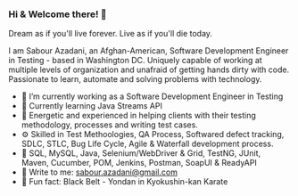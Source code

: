 ### Hi & Welcome there! 👋
Dream as if you'll live forever. Live as if you'll die today.

I am Sabour Azadani, an Afghan-American, Software Development Engineer in Testing - based in Washington DC. Uniquely capable of working at multiple levels of organization and unafraid of getting hands dirty with code. Passionate to learn, automate and solving problems with technology.

- 🔭 I’m currently working as a Software Development Engineer in Testing
- 🌱 Currently learning Java Streams API
- 👯 Energetic and experienced in helping clients with their testing methodology, processes and writing test cases. 
- ⚙️ Skilled in Test Methoologies, QA Process, Softwared defect tracking, SDLC, STLC, Bug Life Cycle, Agile & Waterfall development process. 
- 🧰 SQL, MySQL, Java, Selenium/WebDriver & Grid, TestNG, JUnit, Maven, Cucumber, POM, Jenkins, Postman, SoapUI & ReadyAPI 
- 💬 Write to me: sabour.azadani@gmail.com
- 🥋 Fun fact: Black Belt - Yondan in Kyokushin-kan Karate
